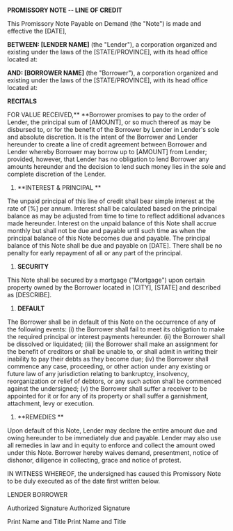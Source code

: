 **PROMISSORY NOTE -- LINE OF CREDIT**

This Promissory Note Payable on Demand (the \"Note\") is made and
effective the \[DATE\],

**BETWEEN: \[LENDER NAME\]** (the \"Lender\"), a corporation organized
and existing under the laws of the \[STATE/PROVINCE\], with its head
office located at:

**AND: \[BORROWER NAME\]** (the \"Borrower\"), a corporation organized
and existing under the laws of the \[STATE/PROVINCE\], with its head
office located at:

**RECITALS**

FOR VALUE RECEIVED,** **Borrower promises to pay to the order of Lender,
the principal sum of \[AMOUNT\], or so much thereof as may be disbursed
to, or for the benefit of the Borrower by Lender in Lender\'s sole and
absolute discretion. It is the intent of the Borrower and Lender
hereunder to create a line of credit agreement between Borrower and
Lender whereby Borrower may borrow up to \[AMOUNT\] from Lender;
provided, however, that Lender has no obligation to lend Borrower any
amounts hereunder and the decision to lend such money lies in the sole
and complete discretion of the Lender.

1.  **INTEREST & PRINCIPAL **

The unpaid principal of this line of credit shall bear simple interest
at the rate of \[%\] per annum. Interest shall be calculated based on
the principal balance as may be adjusted from time to time to reflect
additional advances made hereunder. Interest on the unpaid balance of
this Note shall accrue monthly but shall not be due and payable until
such time as when the principal balance of this Note becomes due and
payable. The principal balance of this Note shall be due and payable on
\[DATE\]. There shall be no penalty for early repayment of all or any
part of the principal.

1.  **SECURITY**

This Note shall be secured by a mortgage (\"Mortgage\") upon certain
property owned by the Borrower located in \[CITY\], \[STATE\] and
described as \[DESCRIBE\].

1.  **DEFAULT**

The Borrower shall be in default of this Note on the occurrence of any
of the following events: (i) the Borrower shall fail to meet its
obligation to make the required principal or interest payments
hereunder. (ii) the Borrower shall be dissolved or liquidated; (iii) the
Borrower shall make an assignment for the benefit of creditors or shall
be unable to, or shall admit in writing their inability to pay their
debts as they become due; (iv) the Borrower shall commence any case,
proceeding, or other action under any existing or future law of any
jurisdiction relating to bankruptcy, insolvency, reorganization or
relief of debtors, or any such action shall be commenced against the
undersigned; (v) the Borrower shall suffer a receiver to be appointed
for it or for any of its property or shall suffer a garnishment,
attachment, levy or execution.

1.  **REMEDIES **

Upon default of this Note, Lender may declare the entire amount due and
owing hereunder to be immediately due and payable. Lender may also use
all remedies in law and in equity to enforce and collect the amount owed
under this Note. Borrower hereby waives demand, presentment, notice of
dishonor, diligence in collecting, grace and notice of protest.

IN WITNESS WHEREOF, the undersigned has caused this Promissory Note to
be duly executed as of the date first written below.

LENDER BORROWER

Authorized Signature Authorized Signature

Print Name and Title Print Name and Title
